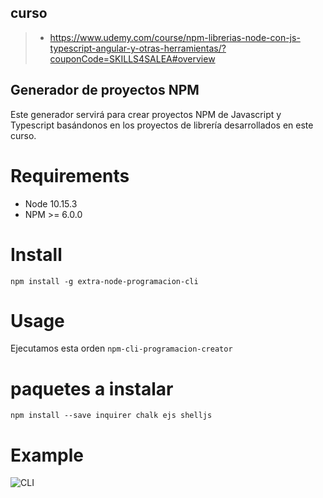## curso 
>- https://www.udemy.com/course/npm-librerias-node-con-js-typescript-angular-y-otras-herramientas/?couponCode=SKILLS4SALEA#overview




## Generador de proyectos NPM

Este generador servirá para crear proyectos NPM de Javascript y Typescript basándonos en los proyectos de librería desarrollados en este curso.

# Requirements
* Node 10.15.3
* NPM >= 6.0.0

# Install
```npm install -g extra-node-programacion-cli```
# Usage
Ejecutamos esta orden
```npm-cli-programacion-creator```


# paquetes a instalar
```npm install --save inquirer chalk ejs shelljs```

# Example
![CLI](./cli.gif)